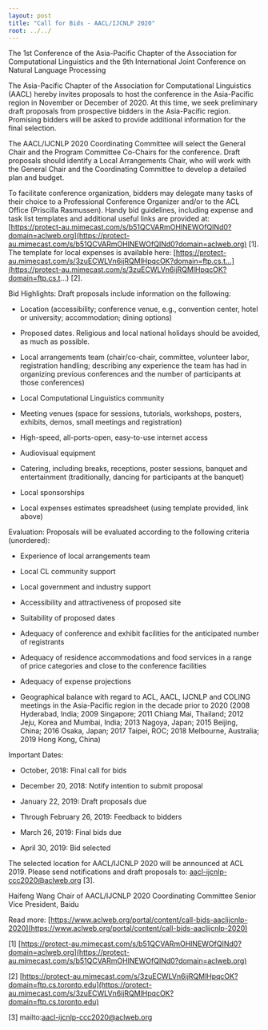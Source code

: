 ```yaml
---
layout: post
title: "Call for Bids - AACL/IJCNLP 2020"
root: ../../
---
```


The 1st Conference of the Asia-Pacific Chapter of the Association for 
Computational Linguistics and the 9th International Joint Conference on 
Natural Language Processing

The Asia-Pacific Chapter of the Association for Computational Linguistics 
(AACL) hereby invites proposals to host the conference in the Asia-Pacific 
region in November or December of 2020.  At this time, we seek preliminary 
draft proposals from prospective bidders in the Asia-Pacific region. 
Promising bidders will be asked to provide additional information for the 
final selection.

The AACL/IJCNLP 2020 Coordinating Committee will select the General Chair and 
the Program Committee Co-Chairs for the conference. Draft proposals should 
identify a Local Arrangements Chair, who will work with the General Chair and 
the Coordinating Committee to develop a detailed plan and budget.

To facilitate conference organization, bidders may delegate many tasks of 
their choice to a Professional Conference Organizer and/or to the ACL Office 
(Priscilla Rasmussen). Handy bid guidelines, including expense and task list 
templates and additional useful links are provided at: 
[https://protect-au.mimecast.com/s/b51QCVARmOHlNEWOfQINd0?domain=aclweb.org](https://protect-au.mimecast.com/s/b51QCVARmOHlNEWOfQINd0?domain=aclweb.org) 
[1]. The template for local expenses is available here: 
[https://protect-au.mimecast.com/s/3zuECWLVn6ijRQMlHpqcOK?domain=ftp.cs.t...](https://protect-au.mimecast.com/s/3zuECWLVn6ijRQMlHpqcOK?domain=ftp.cs.t...) 
[2].

Bid Highlights: Draft proposals include information on the following:

- Location (accessibility; conference venue, e.g., convention center, hotel 
or university; accommodation; dining options)

- Proposed dates. Religious and local national holidays should be avoided, as 
much as possible.

- Local arrangements team (chair/co-chair, committee, volunteer labor, 
registration handling; describing any experience the team has had in 
organizing previous conferences and the number of participants at those 
conferences)

- Local Computational Linguistics community

- Meeting venues (space for sessions, tutorials, workshops, posters, 
exhibits, demos, small meetings and registration)

- High-speed, all-ports-open, easy-to-use internet access

- Audiovisual equipment

- Catering, including breaks, receptions, poster sessions, banquet and 
entertainment (traditionally, dancing for participants at the banquet)

- Local sponsorships

- Local expenses estimates spreadsheet (using template provided, link above)

Evaluation: Proposals will be evaluated according to the following criteria 
(unordered):

- Experience of local arrangements team

- Local CL community support

- Local government and industry support

- Accessibility and attractiveness of proposed site

- Suitability of proposed dates

- Adequacy of conference and exhibit facilities for the anticipated number of 
registrants

- Adequacy of residence accommodations and food services in a range of price 
categories and close to the conference facilities

- Adequacy of expense projections

- Geographical balance with regard to ACL, AACL, IJCNLP and COLING meetings 
in the Asia-Pacific region in the decade prior to 2020 (2008 Hyderabad, 
India; 2009 Singapore; 2011 Chiang Mai, Thailand; 2012 Jeju, Korea and 
Mumbai, India; 2013 Nagoya, Japan; 2015 Beijing, China; 2016 Osaka, Japan; 
2017 Taipei, ROC; 2018 Melbourne, Australia; 2019 Hong Kong, China)

Important Dates:

- October, 2018: Final call for bids

- December 20, 2018: Notify intention to submit proposal

- January 22, 2019: Draft proposals due

- Through February 26, 2019: Feedback to bidders

- March 26, 2019: Final bids due

- April 30, 2019: Bid selected

The selected location for AACL/IJCNLP 2020 will be announced at ACL 2019. 
Please send notifications and draft proposals to: 
aacl-ijcnlp-ccc2020@aclweb.org [3].

Haifeng Wang
Chair of AACL/IJCNLP 2020 Coordinating Committee
Senior Vice President, Baidu

Read more: [https://www.aclweb.org/portal/content/call-bids-aaclijcnlp-2020](https://www.aclweb.org/portal/content/call-bids-aaclijcnlp-2020)

[1] [https://protect-au.mimecast.com/s/b51QCVARmOHlNEWOfQINd0?domain=aclweb.org](https://protect-au.mimecast.com/s/b51QCVARmOHlNEWOfQINd0?domain=aclweb.org)

[2] [https://protect-au.mimecast.com/s/3zuECWLVn6ijRQMlHpqcOK?domain=ftp.cs.toronto.edu](https://protect-au.mimecast.com/s/3zuECWLVn6ijRQMlHpqcOK?domain=ftp.cs.toronto.edu)

[3] mailto:aacl-ijcnlp-ccc2020@aclweb.org